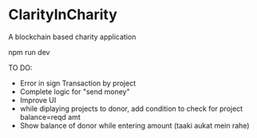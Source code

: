 # ClarityInCharity
A blockchain based charity application

npm run dev

TO DO:
-  Error in sign Transaction by project
- Complete logic for "send money"
- Improve UI
- while diplaying projects to donor, add condition to check for project balance=reqd amt
- Show balance of donor while entering amount (taaki aukat mein rahe)